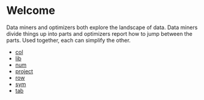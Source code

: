 # Welcome

Data miners and optimizers both explore the landscape of data. Data miners divide things up
into parts and 
optimizers report how to jump between the parts. Used together, each can simplify the other.

- [col](col.md)
- [lib](lib.md)
- [num](num.md)
- [project](project.md)
- [row](row.md)
- [sym](sym.md)
- [tab](tab.md)
